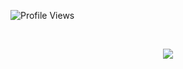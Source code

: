 ![Profile Views](https://komarev.com/ghpvc/?username=willip7&color=brightgreen)
<div align="center"><br><p align="center"><img align="center" src="https://profile-counter.glitch.me/{willip7}/count.svg" /></p> <br></div>
